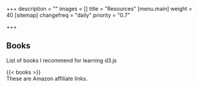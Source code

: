 +++
description = ""
images = []
title = "Resources"
[menu.main]
weight = 40
[sitemap]
changefreq = "daily"
priority = "0.7"

+++
## Books

List of books I recommend for learning d3.js

<div class="mt-6"></div>
{{< books >}}

<div class="text-xs mb-8">These are Amazon affiliate links.</div>

<div id="amzn-assoc-ad-3d69a611-8a29-42c5-bf78-82ffd7fb1e1f"></div><script async src="//z-na.amazon-adsystem.com/widgets/onejs?MarketPlace=US&adInstanceId=3d69a611-8a29-42c5-bf78-82ffd7fb1e1f"></script>

<div class="rm-area-end-of-content"></div>